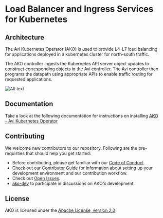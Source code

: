 # Load Balancer and Ingress Services for Kubernetes

## Architecture

The Avi Kubernetes Operator (AKO) is used to provide L4-L7 load balancing for applications deployed
in a kubernetes cluster for north-south traffic.

The AKO controller ingests the Kubernetes API server object updates
to construct corresponding objects in the Avi controller. The Avi controller then programs
the datapath using appropriate APIs to enable traffic routing for requested applications.

![Alt text](ako_arch.png?raw=true "Title")


## Documentation

Take a look at the following documentation for instructions on installing [AKO - Avi Kubernetes Operator](docs/README.md)


## Contributing

We welcome new contributors to our repository. Following are the pre-requisties that should help
you get started:

* Before contributing, please get familiar with our
[Code of Conduct](CODE_OF_CONDUCT.md).
* Check out our [Contributor Guide](CONTRIBUTING.md) for information
about setting up your development environment and our contribution workflow.
* Check out [Open Issues](https://github.com/vmware/load-balancer-and-ingress-services-for-kubernetes/issues).
* [ako-dev](https://groups.google.com/g/ako-dev) to participate in discussions on AKO's development.


## License

AKO is licensed under the [Apache License, version 2.0](LICENSE)
